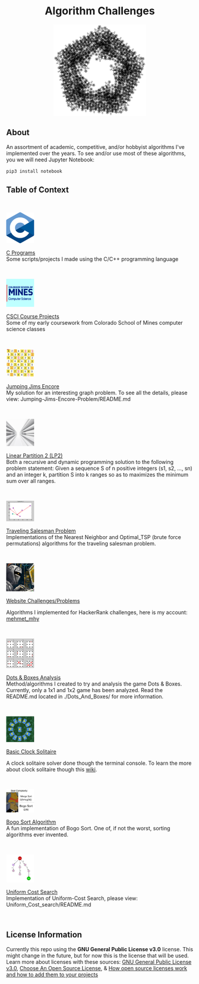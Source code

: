 <h1 align="center">Algorithm Challenges</h1>

<p align="center">
  <img width="250" src="./assets/thumbnail.png">
</p>

## About

An assortment of academic, competitive, and/or hobbyist algorithms I've implemented over the years. To see and/or use most of these algorithms, you we will need Jupyter Notebook:

```bash
pip3 install notebook
```

## Table of Context

&nbsp;&nbsp;&nbsp;&nbsp; <!-- spacer -->

<p align="left">
  <img width="75" src="./assets/c.png">
  <div>
    <a href="https://github.com/MehmetMHY/algorithm-challenges/tree/master/C-Programs"><ins>C Programs</ins></a>
    <div>Some scripts/projects I made using the C/C++ programming language</div>
  </div>
</p>

&nbsp;&nbsp;&nbsp;&nbsp; <!-- spacer -->

<p align="left">
  <img width="75" src="./assets/csci.png">
  <div>
    <a href="https://github.com/MehmetMHY/algorithm-challenges/tree/master/CSCI-Course-Projects"><ins>CSCI Course Projects</ins></a>
    <div>Some of my early coursework from Colorado School of Mines computer science classes</div>
  </div>
</p>

&nbsp;&nbsp;&nbsp;&nbsp; <!-- spacer -->

<p align="left">
  <img width="75" src="./assets/jje.png">
  <div>
    <a href="https://github.com/MehmetMHY/algorithm-challenges/tree/master/Jumping-Jims-Encore-Problem"><ins>Jumping Jims Encore</ins></a>
    <div>My solution for an interesting graph problem. To see all the details, please view: Jumping-Jims-Encore-Problem/README.md</div>
  </div>
</p>

&nbsp;&nbsp;&nbsp;&nbsp; <!-- spacer -->

<p align="left">
  <img width="75" src="./assets/partition.png">
  <div>
    <a href="https://github.com/MehmetMHY/algorithm-challenges/tree/master/Linear_Partition_2"><ins>Linear Partition 2 (LP2)</ins></a>
    <div>Both a recursive and dynamic programming solution to the following problem statement: Given a sequence S of n positive integers (s1, s2, …, sn) and an integer k, partition S into k ranges so as to maximizes the minimum sum over all ranges.</div>
  </div>
</p>

&nbsp;&nbsp;&nbsp;&nbsp; <!-- spacer -->

<p align="left">
  <img width="75" src="./assets/nn.png">
  <div>
    <a href="https://github.com/MehmetMHY/algorithm-challenges/tree/master/Traveling_Salesman_Problem"><ins>Traveling Salesman Problem</ins></a>
    <div>Implementations of the Nearest Neighbor and Optimal_TSP (brute force permutations) algorithms for the traveling salesman problem.</div>
  </div>
</p>

&nbsp;&nbsp;&nbsp;&nbsp; <!-- spacer -->

<p align="left">
  <img width="75" src="./assets/coder.png">
  <div>
    <a href="https://github.com/MehmetMHY/algorithm-challenges/tree/master/Website-Challenges"><ins>Website Challenges/Problems</ins></a>
    <div>
      <p>Algorithms I implemented for HackerRank challenges, here is my account: <a href="https://www.hackerrank.com/mehmet_mhy">mehmet_mhy</a></p>
    </div>
  </div>
</p>

&nbsp;&nbsp;&nbsp;&nbsp; <!-- spacer -->

<p align="left">
  <img width="75" src="./assets/dot-box.png">
  <div>
    <a href="https://github.com/MehmetMHY/algorithm-challenges/tree/master/Dots%2BBoxes"><ins>Dots & Boxes Analysis</ins></a>
    <div>Method/algorithms I created to try and analysis the game Dots & Boxes. Currently, only a 1x1 and 1x2 game has been analyzed. Read the README.md located in ./Dots_And_Boxes/ for more information.</div>
  </div>
</p>

&nbsp;&nbsp;&nbsp;&nbsp; <!-- spacer -->

<p align="left">
  <img width="75" src="./assets/clock_solitaire.jpg">
  <div>
    <a href="https://github.com/MehmetMHY/algorithm-challenges/tree/master/Basic_Clock_Solitaire"><ins>Basic Clock Solitaire</ins></a>
    <div>
      <p>A clock solitaire solver done though the terminal console. To learn the more about clock solitaire though this <a href="https://en.wikipedia.org/wiki/Clock_Patience">wiki</a>.</p>
    </div>
  </div>
</p>

&nbsp;&nbsp;&nbsp;&nbsp; <!-- spacer -->

<p align="left">
  <img width="75" src="./assets/bogo_sort.jpg">
  <div>
    <a href="https://github.com/MehmetMHY/algorithm-challenges/tree/master/Bogo_Sort"><ins>Bogo Sort Algorithm</ins></a>
    <div>A fun implementation of Bogo Sort. One of, if not the worst, sorting algorithms ever invented.</div>
  </div>
</p>

&nbsp;&nbsp;&nbsp;&nbsp; <!-- spacer -->

<p align="left">
  <img width="75" src="./assets/ucs.png">
  <div>
    <a href="https://github.com/MehmetMHY/algorithm-challenges/tree/master/Uniform_Cost_search"><ins>Uniform Cost Search</ins></a>
    <div>Implementation of Uniform-Cost Search, please view: Uniform_Cost_search/README.md</div>
  </div>
</p>

&nbsp;&nbsp;&nbsp;&nbsp; <!-- spacer -->

## License Information

Currently this repo using the **GNU General Public License v3.0** license. This might change in the future, but for now this is the license that will be used. Learn more about licenses with these sources: [GNU General Public License v3.0](https://choosealicense.com/licenses/gpl-3.0/), [Choose An Open Source License](https://choosealicense.com/), & [How open source licenses work and how to add them to your projects](https://www.freecodecamp.org/news/how-open-source-licenses-work-and-how-to-add-them-to-your-projects-34310c3cf94/)

